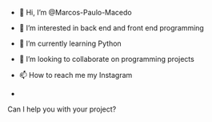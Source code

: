 - 👋 Hi, I’m @Marcos-Paulo-Macedo
- 👀 I’m interested in back end and front end programming
- 🌱 I’m currently learning Python
- 💞️ I’m looking to collaborate on programming projects
- 📫 How to reach me my Instagram

- 
Can I help you with your project?

<!---
Marcos-Paulo-Macedo/Marcos-Paulo-Macedo is a ✨ special ✨ repository because its `README.md` (this file) appears on your GitHub profile.
You can click the Preview link to take a look at your changes.
--->
